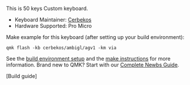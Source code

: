 
This is 50 keys Custom keyboard.

* Keyboard Maintainer: [Cerbekos](https://github.com/Cerbekos)
* Hardware Supported: Pro Micro

Make example for this keyboard (after setting up your build environment):

    qmk flash -kb cerbekos/ambigl/agv1 -km via

See the [build environment setup](https://docs.qmk.fm/#/getting_started_build_tools) and the [make instructions](https://docs.qmk.fm/#/getting_started_make_guide) for more information. Brand new to QMK? Start with our [Complete Newbs Guide](https://docs.qmk.fm/#/newbs).

[Build guide]